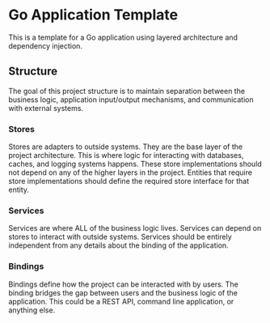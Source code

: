 # Go Application Template

This is a template for a Go application using layered architecture and dependency injection.

## Structure
The goal of this project structure is to maintain separation between the business logic,
application input/output mechanisms, and communication with external systems. 

### Stores
Stores are adapters to outside systems. They are the base layer of the project architecture.
This is where logic for interacting with databases, caches, and logging systems happens. These
store implementations should not depend on any of the higher layers in the project. Entities
that require store implementations should define the required store interface for that entity.

### Services
Services are where ALL of the business logic lives. Services can depend on stores to interact with
outside systems. Services should be entirely independent from any details about the binding
of the application.

### Bindings
Bindings define how the project can be interacted with by users. The binding bridges the gap between
users and the business logic of the application. This could be a REST API, command line application,
or anything else.
